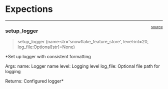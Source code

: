 # Expections


<!-- WARNING: THIS FILE WAS AUTOGENERATED! DO NOT EDIT! -->

------------------------------------------------------------------------

<a
href="https://github.com/Jeremy-Demlow/sf-feature-store/blob/main/snowflake_feature_store/logging.py#L15"
target="_blank" style="float:right; font-size:smaller">source</a>

### setup_logger

>  setup_logger (name:str='snowflake_feature_store', level:int=20,
>                    log_file:Optional[str]=None)

\*Set up logger with consistent formatting

Args: name: Logger name level: Logging level log_file: Optional file
path for logging

Returns: Configured logger\*
